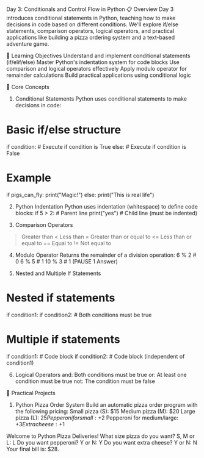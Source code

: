 Day 3: Conditionals and Control Flow in Python
📋 Overview
Day 3 introduces conditional statements in Python, teaching how to make decisions in code based on different conditions.
We'll explore if/else statements, comparison operators, logical operators, and practical applications like building a pizza ordering system and a text-based adventure game.

🎯 Learning Objectives
Understand and implement conditional statements (if/elif/else)
Master Python's indentation system for code blocks
Use comparison and logical operators effectively
Apply modulo operator for remainder calculations
Build practical applications using conditional logic

📖 Core Concepts
1. Conditional Statements
Python uses conditional statements to make decisions in code:
# Basic if/else structure
if condition:
    # Execute if condition is True
else:
    # Execute if condition is False

# Example
if pigs_can_fly:
    print("Magic!")
else:
    print("This is real life")

2. Python Indentation
Python uses indentation (whitespace) to define code blocks:
if 5 > 2:           # Parent line
    print("yes")    # Child line (must be indented)
   
4. Comparison Operators
> Greater than
< Less than
>= Greater than or equal to
<= Less than or equal to
== Equal to
!= Not equal to

4. Modulo Operator
Returns the remainder of a division operation:
6 % 2    # 0
6 % 5    # 1
10 % 3   # 1 (PAUSE 1 Answer)

5. Nested and Multiple If Statements
# Nested if statements
if condition1:
    if condition2:
        # Both conditions must be true
        
# Multiple if statements
if condition1:
    # Code block
if condition2:
    # Code block (independent of condition1)

6. Logical Operators
and: Both conditions must be true
or: At least one condition must be true
not: The condition must be false


🍕 Practical Projects
1. Python Pizza Order System
Build an automatic pizza order program with the following pricing:
Small pizza (S): $15
Medium pizza (M): $20
Large pizza (L): $25
Pepperoni for small: +$2
Pepperoni for medium/large: +$3
Extra cheese: +$1

Welcome to Python Pizza Deliveries!
What size pizza do you want? S, M or L: L
Do you want pepperoni? Y or N: Y
Do you want extra cheese? Y or N: N
Your final bill is: $28.

